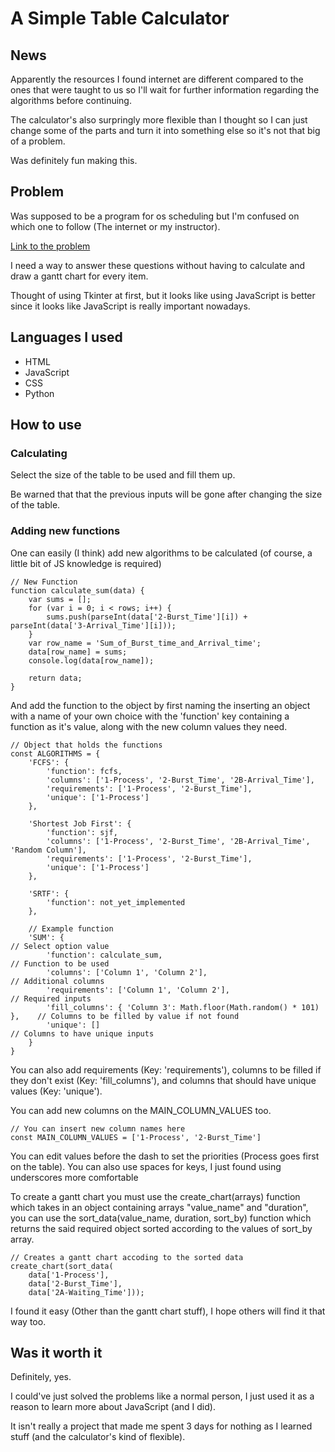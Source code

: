 # A Simple Table Calculator

## News

Apparently the resources I found internet are different compared to the ones that were taught to us so I'll wait for further information regarding the algorithms before continuing.

The calculator's also surpringly more flexible than I thought so I can just change some of the parts and turn it into something else so it's not that big of a problem.

Was definitely fun making this.

## Problem

Was supposed to be a program for os scheduling but I'm confused on which one to follow (The internet or my instructor).

[Link to the problem](https://docs.google.com/document/d/1ThsHtAts3uM2JMuSe31IZnwZHvrgffvD3XSHSXfvXGI/edit?usp=sharing/)

I need a way to answer these questions without having to calculate and draw a gantt chart for every item.

Thought of using Tkinter at first, but it looks like using JavaScript is better since it looks like JavaScript is really important nowadays.

## Languages I used
  
- HTML
- JavaScript
- CSS
- Python

## How to use

### Calculating

Select the size of the table to be used and fill them up.

Be warned that that the previous inputs will be gone after changing the size of the table.

### Adding new functions

One can easily (I think) add new algorithms to be calculated (of course, a little bit of JS knowledge is required)

    // New Function
    function calculate_sum(data) {
        var sums = [];
        for (var i = 0; i < rows; i++) {
            sums.push(parseInt(data['2-Burst_Time'][i]) + parseInt(data['3-Arrival_Time'][i]));
        }
        var row_name = 'Sum_of_Burst_time_and_Arrival_time';
        data[row_name] = sums;
        console.log(data[row_name]);

        return data;
    }

And add the function to the object by first naming the inserting an object with a name of your own choice with the 'function' key containing a function as it's value, along with the new column values they need.

    // Object that holds the functions
    const ALGORITHMS = {
        'FCFS': {
            'function': fcfs,
            'columns': ['1-Process', '2-Burst_Time', '2B-Arrival_Time'],
            'requirements': ['1-Process', '2-Burst_Time'],
            'unique': ['1-Process']
        },

        'Shortest Job First': {
            'function': sjf,
            'columns': ['1-Process', '2-Burst_Time', '2B-Arrival_Time', 'Random Column'],
            'requirements': ['1-Process', '2-Burst_Time'],
            'unique': ['1-Process']
        },

        'SRTF': {
            'function': not_yet_implemented
        },

        // Example function
        'SUM': {                                                                // Select option value
            'function': calculate_sum,                                          // Function to be used
            'columns': ['Column 1', 'Column 2'],                                // Additional columns
            'requirements': ['Column 1', 'Column 2'],                           // Required inputs
            'fill_columns': { 'Column 3': Math.floor(Math.random() * 101) },    // Columns to be filled by value if not found
            'unique': []                                                        // Columns to have unique inputs
        }
    }

You can also add requirements (Key: 'requirements'), columns to be filled if they don't exist (Key: 'fill_columns'), and columns that should have unique values (Key: 'unique').

You can add new columns on the MAIN_COLUMN_VALUES too.

    // You can insert new column names here
    const MAIN_COLUMN_VALUES = ['1-Process', '2-Burst_Time']

You can edit values before the dash to set the priorities (Process goes first on the table). You can also use spaces for keys, I just found using underscores more comfortable

To create a gantt chart you must use the create_chart(arrays) function which takes in an object containing arrays "value_name" and "duration", you can use the sort_data(value_name, duration, sort_by) function which returns the said required object sorted according to the values of sort_by array.

    // Creates a gantt chart accoding to the sorted data
    create_chart(sort_data(
        data['1-Process'],
        data['2-Burst_Time'],
        data['2A-Waiting_Time']));

I found it easy (Other than the gantt chart stuff), I hope others will find it that way too.

## Was it worth it

Definitely, yes.

I could've just solved the problems like a normal person, I just used it as a reason to learn more about JavaScript (and I did).

It isn't really a project that made me spent 3 days for nothing as I learned stuff (and the calculator's kind of flexible).
